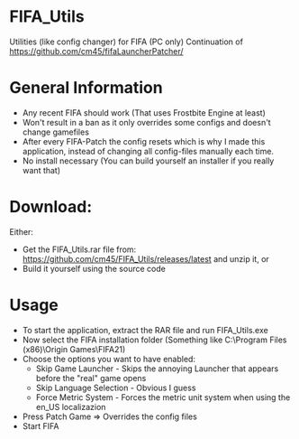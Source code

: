 # FIFA_Utils
Utilities (like config changer) for FIFA (PC only)
Continuation of https://github.com/cm45/fifaLauncherPatcher/

# General Information
* Any recent FIFA should work (That uses Frostbite Engine at least)
* Won't result in a ban as it only overrides some configs and doesn't change gamefiles
* After every FIFA-Patch the config resets which is why I made this application, instead of changing all config-files manually each time.
* No install necessary (You can build yourself an installer if you really want that)

# Download:
Either:
* Get the FIFA_Utils.rar file from: https://github.com/cm45/FIFA_Utils/releases/latest and unzip it, or
* Build it yourself using the source code

# Usage
* To start the application, extract the RAR file and run FIFA_Utils.exe
* Now select the FIFA installation folder (Something like C:\Program Files (x86)\Origin Games\FIFA21)
* Choose the options you want to have enabled:
	* Skip Game Launcher - Skips the annoying Launcher that appears before the "real" game opens
	* Skip Language Selection - Obvious I guess
	* Force Metric System - Forces the metric unit system when using the en_US localizazion
* Press Patch Game => Overrides the config files
* Start FIFA
